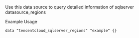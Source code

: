 Use this data source to query detailed information of sqlserver datasource_regions

Example Usage

```hcl
data "tencentcloud_sqlserver_regions" "example" {}
```
